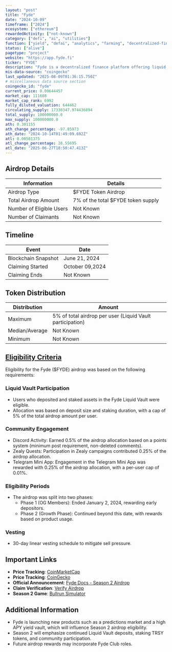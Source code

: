 ```yaml
---
layout: "post"
title: "Fyde"
date: "2024-10-09"
timeframe: ["2024"]
ecosystem: ["ethereum"]
rewardedActivity: ["not-known"]
category: ["defi", "ai", "utilities"]
function: ["yield", "defai", "analytics", "farming", "decentralized-finance"]
status: ["alive"]
pagetype: "project"
website: "https://app.fyde.fi"
ticker: "FYDE"
description: "Fyde is a decentralized finance platform offering liquid staking and yield optimization through its Liquid Vault and additional financial products."
mis-data-source: "coingecko"
last_updated: "2025-08-09T01:36:15.750Z"
# miscellaneous data source section
coingecko_id: "fyde"
current_price: 0.00644457
market_cap: 111688
market_cap_rank: 6992
fully_diluted_valuation: 644462
circulating_supply: 17330347.974436894
total_supply: 100000000.0
max_supply: 100000000.0
ath: 0.301155
ath_change_percentage: -97.85973
ath_date: "2024-10-14T01:49:09.692Z"
atl: 0.00501375
atl_change_percentage: 28.55695
atl_date: "2025-06-27T18:50:47.413Z"
---
```


## Airdrop Details

| Information              | Details                            |
| ------------------------ | ---------------------------------- |
| Airdrop Type             | $FYDE Token Airdrop                |
| Total Airdrop Amount     | 7% of the total $FYDE token supply |
| Number of Eligible Users | Not Known                          |
| Number of Claimants      | Not Known                          |

## Timeline

| Event               | Date            |
| ------------------- | --------------- |
| Blockchain Snapshot | June 21, 2024   |
| Claiming Started    | October 09,2024 |
| Claiming Ends       | Not Known       |

## Token Distribution

| Distribution   | Amount                                                    |
| -------------- | --------------------------------------------------------- |
| Maximum        | 5% of total airdrop per user (Liquid Vault participation) |
| Median/Average | Not Known                                                 |
| Minimum        | Not Known                                                 |

## [Eligibility Criteria](https://docs.fyde.fi/overview/usdfyde-season-2-airdrop)

Eligibility for the Fyde ($FYDE) airdrop was based on the following requirements:

### Liquid Vault Participation
- Users who deposited and staked assets in the Fyde Liquid Vault were eligible.
- Allocation was based on deposit size and staking duration, with a cap of 5% of the total airdrop amount per user.

### Community Engagement
- Discord Activity: Earned 0.5% of the airdrop allocation based on a points system (minimum post requirement, non-deleted comments).
- Zealy Quests: Participation in Zealy campaigns contributed 0.25% of the airdrop allocation.
- Telegram Mini App: Engagement in the Telegram Mini App was rewarded with 0.25% of the airdrop allocation, with a per-user cap of 0.01%.

### Eligibility Periods
- The airdrop was split into two phases:
  - Phase 1 (OG Members): Ended January 2, 2024, rewarding early depositors.
  - Phase 2 (Growth Phase): Continued beyond this date, with rewards based on product usage.

### Vesting
- 30-day linear vesting schedule to mitigate sell pressure.

## Important Links

- **Price Tracking**: [CoinMarketCap](https://coinmarketcap.com/currencies/fyde)
- **Price Tracking**: [CoinGecko](https://www.coingecko.com/en/coins/fyde)
- **Official Announcement**: [Fyde Docs - Season 2 Airdrop](https://docs.fyde.fi/overview/usdfyde-season-2-airdrop)
- **Claim Verification**: [Verify Airdrop](https://app.fyde.fi/verify-airdrop)
- **Season 2 Game**: [Bullrun Simulator](https://game.fyde.fi)

## Additional Information

- Fyde is launching new products such as a predictions market and a high APY yield vault, which will influence Season 2 airdrop eligibility.
- Season 2 will emphasize continued Liquid Vault deposits, staking TRSY tokens, and community participation.
- Future airdrop rewards may incorporate Fyde Club roles.